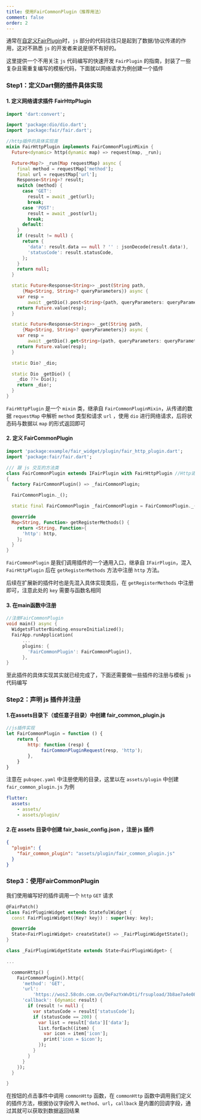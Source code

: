 ```yaml
---
title: 使用FairCommonPlugin（推荐用法）
comment: false
order: 2
---
```


通常在[自定义FairPlugin](./自定义FairPlugin)时，`js` 部分的代码往往只是起到了数据/协议传递的作用，这对不熟悉 `js` 的开发者来说是很不有好的。

这里提供一个不用关注 `js` 代码编写的快速开发 `FairPlugin` 的指南，封装了一些复杂且需重复编写的模板代码，下面就以网络请求为例创建一个插件

### Step1：定义Dart侧的插件具体实现

#### 1. 定义网络请求插件 **FairHttpPlugin**
```dart
import 'dart:convert';

import 'package:dio/dio.dart';
import 'package:fair/fair.dart';

//http插件的具体实现类
mixin FairHttpPlugin implements FairCommonPluginMixin {
  Future<dynamic> http(dynamic map) => request(map, _run);

  Future<Map?> _run(Map requestMap) async {
    final method = requestMap['method'];
    final url = requestMap['url'];
    Response<String>? result;
    switch (method) {
      case 'GET':
        result = await _get(url);
        break;
      case 'POST':
        result = await _post(url);
        break;
      default:
    }
    if (result != null) {
      return {
        'data': result.data == null ? '' : jsonDecode(result.data!),
        'statusCode': result.statusCode,
      };
    }
    return null;
  }

  static Future<Response<String>> _post(String path,
      {Map<String, String>? queryParameters}) async {
    var resp =
        await _getDio().post<String>(path, queryParameters: queryParameters);
    return Future.value(resp);
  }

  static Future<Response<String>> _get(String path,
      {Map<String, String>? queryParameters}) async {
    var resp =
        await _getDio().get<String>(path, queryParameters: queryParameters);
    return Future.value(resp);
  }

  static Dio? _dio;

  static Dio _getDio() {
    _dio ??= Dio();
    return _dio!;
  }
}
```
`FairHttpPlugin` 是一个 `mixin` 类，继承自 `FairCommonPluginMixin`，从传递的数据 `requestMap` 中解析 `method` 类型和请求 `url` ，使用 `dio` 进行网络请求，后将状态码与数据以 `map` 的形式返回即可

#### 2. 定义 **FairCommonPlugin**
```dart
import 'package:example/fair_widget/plugin/fair_http_plugin.dart';
import 'package:fair/fair.dart';

/// 跟 js 交互的方法类
class FairCommonPlugin extends IFairPlugin with FairHttpPlugin //Http请求plugin
{
  factory FairCommonPlugin() => _fairCommonPlugin;

  FairCommonPlugin._();

  static final FairCommonPlugin _fairCommonPlugin = FairCommonPlugin._();

  @override
  Map<String, Function> getRegisterMethods() {
    return <String, Function>{
      'http': http,
    };
  }
}
```
`FairCommonPlugin` 是我们调用插件的一个通用入口，继承自 `IFairPlugin`，混入 `FairHttpPlugin` 后在 `getRegisterMethods` 方法中注册 `http` 方法。

后续在扩展新的插件时也是先混入具体实现类后，在 `getRegisterMethods` 中注册即可，注意此处的 `key` 需要与函数名相同

#### 3. 在main函数中注册
```dart
//注册FairCommonPlugin
void main() async {
  WidgetsFlutterBinding.ensureInitialized();
  FairApp.runApplication(
      ...
      plugins: {
        'FairCommonPlugin': FairCommonPlugin(),
      },
}
```

至此插件的具体实现其实就已经完成了，下面还需要做一些插件的注册与模板 `js` 代码编写

### Step2：声明 js 插件并注册

#### 1.在assets目录下（或任意子目录）中创建 fair_common_plugin.js
```javascript
//js插件实现
let FairCommonPlugin = function () {
    return {
        http: function (resp) {
             fairCommonPluginRequest(resp, 'http');
        },
    }
}
```
注意在 `pubspec.yaml` 中注册使用的目录，这里以在 `assets/plugin` 中创建 `fair_common_plugin.js` 为例
```yaml
flutter:
  assets:
    - assets/
    - assets/plugin/
```
#### 2.在 assets 目录中创建 fair_basic_config.json ，注册 js 插件
```json
{
  "plugin": {
    "fair_common_plugin": "assets/plugin/fair_common_plugin.js"
  }
}
```

### Step3：使用FairCommonPlugin

我们使用编写好的插件调用一个 `http` `GET` 请求

```dart
@FairPatch()
class FairPluginWidget extends StatefulWidget {
  const FairPluginWidget({Key? key}) : super(key: key);

  @override
  State<FairPluginWidget> createState() => _FairPluginWidgetState();
}

class _FairPluginWidgetState extends State<FairPluginWidget> {

...

  commonHttp() {
    FairCommonPlugin().http({
      'method': 'GET',
      'url':
          'https://wos2.58cdn.com.cn/DeFazYxWvDti/frsupload/3b8ae7a4e0884b4d75b8094f6c83cd8c_list_page_data.json',
      'callback': (dynamic result) {
        if (result != null) {
          var statusCode = result['statusCode'];
          if (statusCode == 200) {
            var list = result['data']['data'];
            list.forEach((item) {
              var icon = item['icon'];
              print('icon = $icon');
            });
          }
        }
      }
    });
  }

}
```
在按钮的点击事件中调用 `commonHttp` 函数，在 `commonHttp` 函数中调用我们定义的插件方法，根据协议字段传入 `method`、`url`，`callback` 是内置的回调字段，通过其就可以获取到数据返回结果